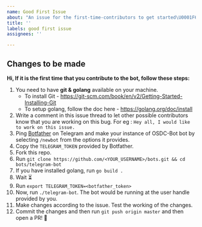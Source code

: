 ```yaml
---
name: Good First Issue
about: "An issue for the first-time-contributors to get started\U0001F680"
title: ''
labels: good first issue
assignees: ''

---
```


## Changes to be made
<!-- Mention about the changes that are to be made. -->

**Hi, If it is the first time that you contribute to the bot, follow these steps:**

1. You need to have **git & golang** available on your machine. 
    - To install Git - https://git-scm.com/book/en/v2/Getting-Started-Installing-Git
    - To setup golang, follow the doc here - https://golang.org/doc/install
2. Write a comment in this issue thread to let other possible contributors know that you are working on this bug. For eg : `Hey all, I would like to work on this issue.`
3. Ping [Botfather](https://t.me/BotFather) on Telegram and make your instance of OSDC-Bot bot by selecting `/newbot` from the options it provides.
4. Copy the `TELEGRAM_TOKEN` provided by Botfather. 
5. Fork this repo.
6. Run `git clone https://github.com/<YOUR_USERNAME>/bots.git && cd bots/telegram-bot`
7. If you have installed golang, run `go build .` 
8. Wait ⏳
9. Run `export TELEGRAM_TOKEN=<botfather_token>`
10. Now, run `./telegram-bot`. The bot would be running at the user handle provided by you.
11. Make changes according to the issue. Test the working of the changes.
12. Commit the changes and then run `git push origin master` and then open a PR! 🎉
